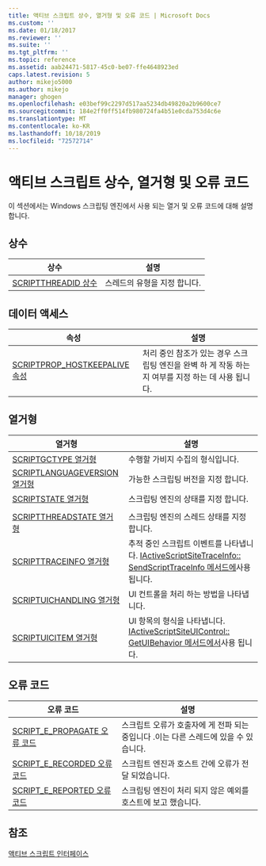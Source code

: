 ```yaml
---
title: 액티브 스크립트 상수, 열거형 및 오류 코드 | Microsoft Docs
ms.custom: ''
ms.date: 01/18/2017
ms.reviewer: ''
ms.suite: ''
ms.tgt_pltfrm: ''
ms.topic: reference
ms.assetid: aab24471-5817-45c0-be07-ffe4648923ed
caps.latest.revision: 5
author: mikejo5000
ms.author: mikejo
manager: ghogen
ms.openlocfilehash: e03bef99c2297d517aa5234db49820a2b9600ce7
ms.sourcegitcommit: 184e2ff0ff514fb980724fa4b51e0cda753d4c6e
ms.translationtype: MT
ms.contentlocale: ko-KR
ms.lasthandoff: 10/18/2019
ms.locfileid: "72572714"
---
```

# <a name="active-script-constants-enumerations-and-error-codes"></a>액티브 스크립트 상수, 열거형 및 오류 코드
이 섹션에서는 Windows 스크립팅 엔진에서 사용 되는 열거 및 오류 코드에 대해 설명 합니다.  
  
## <a name="constants"></a>상수  
  
|상수|설명|  
|--------------|-----------------|  
|[SCRIPTTHREADID 상수](../../winscript/reference/scriptthreadid-constants.md)|스레드의 유형을 지정 합니다.|  
  
## <a name="properties"></a>데이터 액세스  
  
|속성|설명|  
|--------------|-----------------|  
|[SCRIPTPROP_HOSTKEEPALIVE 속성](../../winscript/reference/scriptprop-hostkeepalive-property.md)|처리 중인 참조가 있는 경우 스크립팅 엔진을 완벽 하 게 작동 하는지 여부를 지정 하는 데 사용 됩니다.|  
  
## <a name="enumerations"></a>열거형  
  
|열거형|설명|  
|-----------------|-----------------|  
|[SCRIPTGCTYPE 열거형](../../winscript/reference/scriptgctype-enumeration.md)|수행할 가비지 수집의 형식입니다.|  
|[SCRIPTLANGUAGEVERSION 열거형](../../winscript/reference/scriptlanguageversion-enumeration.md)|가능한 스크립팅 버전을 지정 합니다.|  
|[SCRIPTSTATE 열거형](../../winscript/reference/scriptstate-enumeration.md)|스크립팅 엔진의 상태를 지정 합니다.|  
|||  
|[SCRIPTTHREADSTATE 열거형](../../winscript/reference/scriptthreadstate-enumeration.md)|스크립팅 엔진의 스레드 상태를 지정 합니다.|  
|[SCRIPTTRACEINFO 열거형](../../winscript/reference/scripttraceinfo-enumeration.md)|추적 중인 스크립트 이벤트를 나타냅니다. [IActiveScriptSiteTraceInfo:: SendScriptTraceInfo 메서드에](../../winscript/reference/iactivescriptsitetraceinfo-sendscripttraceinfo-method.md)사용 됩니다.|  
|[SCRIPTUICHANDLING 열거형](../../winscript/reference/scriptuichandling-enumeration.md)|UI 컨트롤을 처리 하는 방법을 나타냅니다.|  
|[SCRIPTUICITEM 열거형](../../winscript/reference/scriptuicitem-enumeration.md)|UI 항목의 형식을 나타냅니다. [IActiveScriptSiteUIControl:: GetUIBehavior 메서드에서](../../winscript/reference/iactivescriptsiteuicontrol-getuibehavior-method.md)사용 됩니다.|  
  
## <a name="error-codes"></a>오류 코드  
  
|오류 코드|설명|  
|----------------|-----------------|  
|[SCRIPT_E_PROPAGATE 오류 코드](../../winscript/reference/script-e-propagate-error-code.md)|스크립트 오류가 호출자에 게 전파 되는 중입니다 .이는 다른 스레드에 있을 수 있습니다.|  
|[SCRIPT_E_RECORDED 오류 코드](../../winscript/reference/script-e-recorded-error-code.md)|스크립트 엔진과 호스트 간에 오류가 전달 되었습니다.|  
|[SCRIPT_E_REPORTED 오류 코드](../../winscript/reference/script-e-reported-error-code.md)|스크립팅 엔진이 처리 되지 않은 예외를 호스트에 보고 했습니다.|  
  
## <a name="see-also"></a>참조  
 [액티브 스크립트 인터페이스](../../winscript/reference/active-script-interfaces.md)